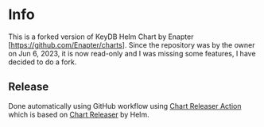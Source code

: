 # Info
This is a forked version of KeyDB Helm Chart by Enapter [https://github.com/Enapter/charts].
Since the repository was by the owner on Jun 6, 2023, it is now read-only and I 
was missing some features, I have decided to do a fork.


## Release
Done automatically using GitHub workflow using [Chart Releaser Action](https://github.com/helm/chart-releaser-action) which is based on [Chart Releaser](https://github.com/helm/chart-releaser) by Helm.
